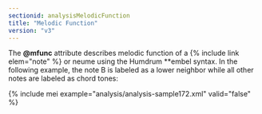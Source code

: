 ```yaml
---
sectionid: analysisMelodicFunction
title: "Melodic Function"
version: "v3"
---
```


The **@mfunc** attribute describes melodic function of a {% include link elem="note" %}
or neume using the Humdrum **embel syntax. In the following example, the note B is
labeled
as a lower neighbor while all other notes are labeled as chord tones:

{% include mei example="analysis/analysis-sample172.xml" valid="false" %}
